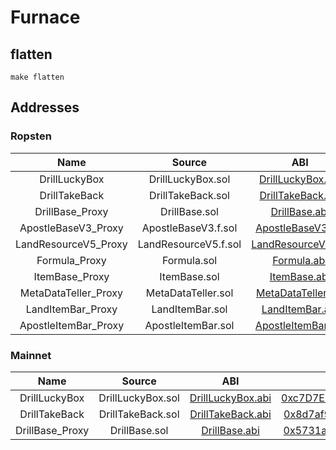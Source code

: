 # Furnace 

## flatten
```
make flatten
```

## Addresses

### Ropsten

| Name    |      Source      |  ABI |  Address |
|:--------:|:----------------:|:------:|:-----------:|
| DrillLuckyBox | DrillLuckyBox.sol | [DrillLuckyBox.abi](https://github.com/hujw77/furnance/tree/main/abi/DrillLuckyBox.abi) | [0xF72361096f11d7E4e45046d7a83726b1A9107D5E](https://ropsten.etherscan.io/address/0xF72361096f11d7E4e45046d7a83726b1A9107D5E) |
| DrillTakeBack | DrillTakeBack.sol |[DrillTakeBack.abi](https://github.com/hujw77/furnance/tree/main/abi/DrillTakeBack.abi) | [0xA10D0C6e04845A5e998d1936249A30563c553417](https://ropsten.etherscan.io/address/0xA10D0C6e04845A5e998d1936249A30563c553417) |
| DrillBase_Proxy | DrillBase.sol |[DrillBase.abi](https://github.com/hujw77/furnance/tree/main/abi/DrillBase.abi) | [0x765590F6003398588858911DfEecC622BA69cFFe](https://ropsten.etherscan.io/address/0x765590F6003398588858911DfEecC622BA69cFFe) |
| ApostleBaseV3_Proxy | ApostleBaseV3.f.sol |[ApostleBaseV3.abi](https://github.com/hujw77/furnance/tree/main/abi/ApostleBaseV3.abi) | [0x2E1dd56F118505a9D420Bf50D3bbAd80B3Aa2Ef3](https://ropsten.etherscan.io/address/0x2E1dd56F118505a9D420Bf50D3bbAd80B3Aa2Ef3) |
| LandResourceV5_Proxy | LandResourceV5.f.sol |[LandResourceV5.abi](https://github.com/hujw77/furnance/tree/main/abi/LandResourceV5.abi) | [0xD22065369994568096FB841e024462F4d7F5f2f9](https://ropsten.etherscan.io/address/0xD22065369994568096FB841e024462F4d7F5f2f9) |
| Formula_Proxy | Formula.sol |[Formula.abi](https://github.com/hujw77/furnance/tree/main/abi/DrillTakeBack.abi) | [0x2b60114C7fe14a33A31a6aD3e1544A8A07c10744](https://ropsten.etherscan.io/address/0x2b60114C7fe14a33A31a6aD3e1544A8A07c10744) |
| ItemBase_Proxy | ItemBase.sol |[ItemBase.abi](https://github.com/hujw77/furnance/tree/main/abi/ItemBase.abi) | [0xE419DcF0B12fE528ed8490f218141E86b6bC3FcB](https://ropsten.etherscan.io/address/0xE419DcF0B12fE528ed8490f218141E86b6bC3FcB) |
| MetaDataTeller_Proxy | MetaDataTeller.sol |[MetaDataTeller.abi](https://github.com/hujw77/furnance/tree/main/abi/MetaDataTeller.abi) | [0xe75AbeA127C511e894A12Dd831a841906307682F](https://ropsten.etherscan.io/address/0xe75AbeA127C511e894A12Dd831a841906307682F) |
| LandItemBar_Proxy | LandItemBar.sol |[LandItemBar.abi](https://github.com/hujw77/furnance/tree/main/abi/LandItemBar.abi) | [0x919eBaaEBeE6cf62f6D3Bc6fFeFeD0a1c319030C](https://ropsten.etherscan.io/address/0x919eBaaEBeE6cf62f6D3Bc6fFeFeD0a1c319030C) |
| ApostleItemBar_Proxy | ApostleItemBar.sol |[ApostleItemBar.abi](https://github.com/hujw77/furnance/tree/main/abi/ApostleItemBar.abi) | [0x3073206936D57eEb2bb5F2986A2B2550cd5E9F54](https://ropsten.etherscan.io/address/0x3073206936D57eEb2bb5F2986A2B2550cd5E9F54) |

### Mainnet

| Name    |      Source      |  ABI |  Address |
|:--------:|:----------------:|:------:|:-----------:|
| DrillLuckyBox | DrillLuckyBox.sol | [DrillLuckyBox.abi](https://github.com/hujw77/furnance/tree/main/abi/DrillLuckyBox.abi) | [0xc7D7E731d6bf9182701096adCd5bba3bb0CF76fc](https://etherscan.io/address/0xc7D7E731d6bf9182701096adCd5bba3bb0CF76fc) |
| DrillTakeBack | DrillTakeBack.sol |[DrillTakeBack.abi](https://github.com/hujw77/furnance/tree/main/abi/DrillTakeBack.abi) | [0x8d7af9d2310016712b8f269df266f957cb12a27b](https://etherscan.io/address/0x8d7af9d2310016712b8f269df266f957cb12a27b) |
| DrillBase_Proxy | DrillBase.sol |[DrillBase.abi](https://github.com/hujw77/furnance/tree/main/abi/DrillBase.abi) | [0x5731a6ae4ae4dc582f2e692f1a2c963c6e01c585](https://etherscan.io/address/0x5731a6ae4ae4dc582f2e692f1a2c963c6e01c585) |
